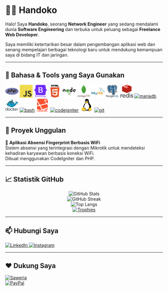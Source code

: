 # 👨‍💻 Handoko

Halo! Saya **Handoko**, seorang **Network Engineer** yang sedang mendalami dunia **Software Engineering** dan terbuka untuk peluang sebagai **Freelance Web Developer**.

Saya memiliki ketertarikan besar dalam pengembangan aplikasi web dan senang mempelajari berbagai teknologi baru untuk mendukung kemampuan saya di bidang IT dan jaringan.

---

## 🚀 Bahasa & Tools yang Saya Gunakan

<p>
<a href="https://raw.githubusercontent.com/devicons/devicon/master/icons/php/php-original.svg"><img src="https://raw.githubusercontent.com/devicons/devicon/master/icons/php/php-original.svg" alt="php" width="42" height="42" /></a>
<a href="https://raw.githubusercontent.com/devicons/devicon/master/icons/javascript/javascript-original.svg"><img src="https://raw.githubusercontent.com/devicons/devicon/master/icons/javascript/javascript-original.svg" alt="javascript" width="42" height="42" /></a>
<a href="https://raw.githubusercontent.com/devicons/devicon/master/icons/bootstrap/bootstrap-plain-wordmark.svg"><img src="https://raw.githubusercontent.com/devicons/devicon/master/icons/bootstrap/bootstrap-plain-wordmark.svg" alt="bootstrap" width="42" height="42" /></a>
<a href="https://raw.githubusercontent.com/devicons/devicon/master/icons/html5/html5-original-wordmark.svg"><img src="https://raw.githubusercontent.com/devicons/devicon/master/icons/html5/html5-original-wordmark.svg" alt="html5" width="42" height="42" /></a>
<a href="https://raw.githubusercontent.com/devicons/devicon/master/icons/nodejs/nodejs-original-wordmark.svg"><img src="https://raw.githubusercontent.com/devicons/devicon/master/icons/nodejs/nodejs-original-wordmark.svg" alt="nodejs" width="42" height="42" /></a>
<a href="https://raw.githubusercontent.com/devicons/devicon/master/icons/mongodb/mongodb-original-wordmark.svg"><img src="https://raw.githubusercontent.com/devicons/devicon/master/icons/mongodb/mongodb-original-wordmark.svg" alt="mongodb" width="42" height="42" /></a>
<a href="https://raw.githubusercontent.com/devicons/devicon/master/icons/mysql/mysql-original-wordmark.svg"><img src="https://raw.githubusercontent.com/devicons/devicon/master/icons/mysql/mysql-original-wordmark.svg" alt="mysql" width="42" height="42" /></a>
<a href="https://raw.githubusercontent.com/devicons/devicon/master/icons/postgresql/postgresql-original-wordmark.svg"><img src="https://raw.githubusercontent.com/devicons/devicon/master/icons/postgresql/postgresql-original-wordmark.svg" alt="postgresql" width="42" height="42" /></a>
<a href="https://raw.githubusercontent.com/devicons/devicon/master/icons/redis/redis-original-wordmark.svg"><img src="https://raw.githubusercontent.com/devicons/devicon/master/icons/redis/redis-original-wordmark.svg" alt="redis" width="42" height="42" /></a>
<a href="https://www.vectorlogo.zone/logos/mariadb/mariadb-icon.svg"><img src="https://www.vectorlogo.zone/logos/mariadb/mariadb-icon.svg" alt="mariadb" width="42" height="42" /></a>
<a href="https://raw.githubusercontent.com/devicons/devicon/master/icons/docker/docker-original-wordmark.svg"><img src="https://raw.githubusercontent.com/devicons/devicon/master/icons/docker/docker-original-wordmark.svg" alt="docker" width="42" height="42" /></a>
<a href="https://www.vectorlogo.zone/logos/gnu_bash/gnu_bash-icon.svg"><img src="https://www.vectorlogo.zone/logos/gnu_bash/gnu_bash-icon.svg" alt="bash" width="42" height="42" /></a>
<a href="https://raw.githubusercontent.com/devicons/devicon/master/icons/laravel/laravel-plain-wordmark.svg"><img src="https://raw.githubusercontent.com/devicons/devicon/master/icons/laravel/laravel-plain-wordmark.svg" alt="laravel" width="42" height="42" /></a>
<a href="https://cdn.worldvectorlogo.com/logos/codeigniter.svg"><img src="https://cdn.worldvectorlogo.com/logos/codeigniter.svg" alt="codeigniter" width="42" height="42" /></a>
<a href="https://raw.githubusercontent.com/devicons/devicon/master/icons/linux/linux-original.svg"><img src="https://raw.githubusercontent.com/devicons/devicon/master/icons/linux/linux-original.svg" alt="linux" width="42" height="42" /></a>
<a href="https://www.vectorlogo.zone/logos/git-scm/git-scm-icon.svg"><img src="https://www.vectorlogo.zone/logos/git-scm/git-scm-icon.svg" alt="git" width="42" height="42" /></a>
</p>

---

## 📌 Proyek Unggulan

📍 **Aplikasi Absensi Fingerprint Berbasis WiFi**  
Sistem absensi yang terintegrasi dengan Mikrotik untuk mendeteksi kehadiran karyawan berbasis koneksi WiFi.  
Dibuat menggunakan CodeIgniter dan PHP.

---

## 📈 Statistik GitHub

<p align="center">
  <img src="https://github-readme-stats.vercel.app/api?username=handoko207&show_icons=true&locale=en" alt="GitHub Stats" />
  <br />
  <img src="https://github-readme-streak-stats.herokuapp.com/?user=handoko207" alt="GitHub Streak" />
  <br />
  <img src="https://github-readme-stats.vercel.app/api/top-langs?username=handoko207&show_icons=true&locale=en&layout=compact" alt="Top Langs" />
  <br />
  <a href="https://github.com/ryo-ma/github-profile-trophy">
    <img src="https://github-profile-trophy.vercel.app/?username=handoko207" alt="Trophies" />
  </a>
</p>

---

## 📫 Hubungi Saya

<p>
  <a href="https://www.linkedin.com/in/handoko-4682b6186/">
    <img src="https://img.shields.io/badge/LinkedIn-0a66c2?style=for-the-badge&logo=linkedin&logoColor=white" alt="LinkedIn" />
  </a>
  <a href="https://www.instagram.com/han.doko17/?hl=id">
    <img src="https://img.shields.io/badge/Instagram-E4405F?style=for-the-badge&logo=instagram&logoColor=white" alt="Instagram" />
  </a>
</p>

---

## ❤️ Dukung Saya

<p>
<!-- Saweria -->
<a href="https://saweria.co/handoko207" target="_blank" rel="noopener noreferrer">
  <img src="https://saweria.co/_next/image?url=%2F_next%2Fstatic%2Fmedia%2Fhomepage_characters.a1cf6cc4.svg&w=3840&q=75" width="160" alt="Saweria" />
</a>
<br />

<!-- PayPal -->
<a href="https://paypal.me/handoko207" target="_blank" rel="noopener noreferrer">
  <img src="https://www.paypalobjects.com/webstatic/icon/pp258.png" width="160" alt="PayPal" />
</a>
</p>

